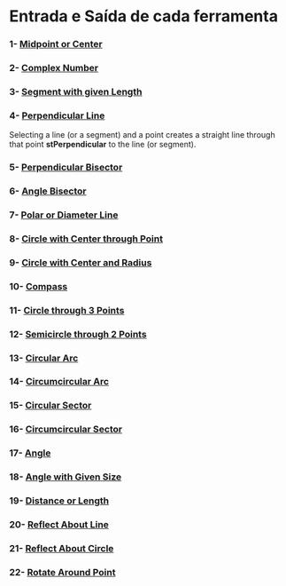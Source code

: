 # Entrada e Saída de cada ferramenta
### 1-  [Midpoint or Center](https://github.com/probaxeoxebra/probaMinkoski/blob/master/Ferramentas/FerramentasMink/1_Midpoint_Center.md)
### 2-  [Complex Number](https://github.com/probaxeoxebra/probaMinkoski/blob/master/Ferramentas/FerramentasMink/2_ComplexNumber.md)
### 3-  [Segment with given Length](https://github.com/probaxeoxebra/probaMinkoski/blob/master/Ferramentas/FerramentasMink/3_Segment_GivenLength.md)
### 4-  [Perpendicular Line](https://github.com/probaxeoxebra/probaMinkoski/blob/master/Ferramentas/FerramentasMink/4_Perpendicular_Line.md)

Selecting a line (or a segment) and a point creates a straight line through that point <b>stPerpendicular</b> to the line (or segment). 
### 5-  [Perpendicular Bisector](https://wiki.geogebra.org/en/Perpendicular_Bisector_Tool)
### 6-  [Angle Bisector](https://wiki.geogebra.org/en/Angle_Bisector_Tool)
### 7-  [Polar or Diameter Line](https://wiki.geogebra.org/en/Polar_or_Diameter_Line_Tool)
### 8-  [Circle with Center through Point](https://wiki.geogebra.org/en/Circle_with_Centre_through_Point_Tool)
### 9-  [Circle with Center and Radius](https://wiki.geogebra.org/en/Circle_with_Centre_and_Radius_Tool)
### 10- [Compass](https://wiki.geogebra.org/en/Compasses_Tool)
### 11- [Circle through 3 Points](https://wiki.geogebra.org/en/Circle_through_3_Points_Tool)
### 12- [Semicircle through 2 Points](https://wiki.geogebra.org/en/Semicircle_through_2_Points_Tool)
### 13- [Circular Arc](https://wiki.geogebra.org/en/Circular_Arc_Tool)
### 14- [Circumcircular Arc](https://wiki.geogebra.org/en/Circumcircular_Arc_Tool)
### 15- [Circular Sector](https://wiki.geogebra.org/en/Circular_Sector_Tool)
### 16- [Circumcircular Sector](https://wiki.geogebra.org/en/Circumcircular_Sector_Tool)
### 17- [Angle](https://wiki.geogebra.org/en/Angle_Tool)
### 18- [Angle with Given Size](https://wiki.geogebra.org/en/Angle_with_Given_Size_Tool)
### 19- [Distance or Length](https://wiki.geogebra.org/en/Distance_or_Length_Tool)
### 20- [Reflect About Line](https://wiki.geogebra.org/en/Reflect_about_Line_Tool)
### 21- [Reflect About Circle](https://wiki.geogebra.org/en/Reflect_about_Circle_Tool)
### 22- [Rotate Around Point](https://wiki.geogebra.org/en/Reflect_about_Point_Tool)
